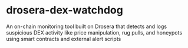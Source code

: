 # drosera-dex-watchdog
An on-chain monitoring tool built on Drosera that detects and logs suspicious DEX activity like price manipulation, rug pulls, and honeypots using smart contracts and external alert scripts
